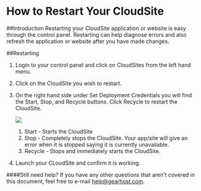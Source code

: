 How to Restart Your CloudSite
==================

##Introduction
Restarting your CloudSite application or website is easy through the control panel. Restarting can help diagnose errors and also refresh the application or website after you have made changes. 

##Restarting

1. Login to your control panel and click on CloudSites from the left hand menu. 
2. Click on the CloudSite you wish to restart. 
3. On the right hand side under Set Deployment Credentials you will find the Start, Stop, and Recycle buttons. Click Recycle to restart the CloudSite. 

	![](http://i.imgur.com/Xq7EDW0.png)
	1. Start - Starts the CloudSite
	2. Stop - Completely stops the CloudSite. Your app/site will give an error when it is stopped saying it is currently unavailable.
	3. Recycle - Stops and immediately starts the CloudSite. 
4. Launch your CLoudSite and confirm it is working. 

####Still need help?
If you have any other questions that aren't covered in this document, feel free to e-mail <help@gearhost.com>.